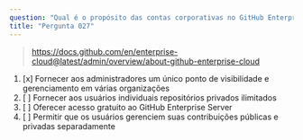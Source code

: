 ```yaml
---
question: "Qual é o propósito das contas corporativas no GitHub Enterprise Cloud?"
title: "Pergunta 027"
---
```


> https://docs.github.com/en/enterprise-cloud@latest/admin/overview/about-github-enterprise-cloud
1. [x] Fornecer aos administradores um único ponto de visibilidade e gerenciamento em várias organizações  
1. [ ] Fornecer aos usuários individuais repositórios privados ilimitados  
1. [ ] Oferecer acesso gratuito ao GitHub Enterprise Server  
1. [ ] Permitir que os usuários gerenciem suas contribuições públicas e privadas separadamente  
